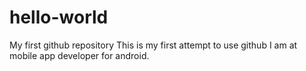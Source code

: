 # hello-world
My first github repository
This is my first attempt to use github
I am at mobile app developer for android.
